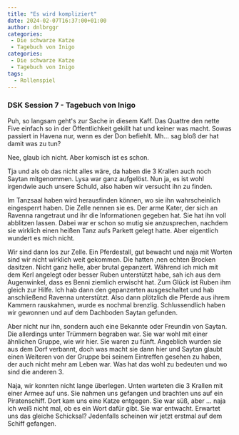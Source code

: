 ```yaml
---
title: "Es wird kompliziert"
date: 2024-02-07T16:37:00+01:00
author: dnlbrggr
categories:
 - Die schwarze Katze
 - Tagebuch von Inigo
categories:
 - Die schwarze Katze
 - Tagebuch von Inigo
tags:
  - Rollenspiel
---
```


### DSK Session 7 - Tagebuch von Inigo

Puh, so langsam geht's zur Sache in diesem Kaff. Das Quattre den nette Five einfach so in der Öffentlichkeit gekillt hat und keiner was macht. Sowas passiert in Havena nur, wenn es der Don befiehlt. Mh… sag bloß der hat damit was zu tun?

Nee, glaub ich nicht. Aber komisch ist es schon.

Tja und als ob das nicht alles wäre, da haben die 3 Krallen auch noch Saytan mitgenommen. Lysa war ganz aufgelöst. Nun ja, es ist wohl irgendwie auch unsere Schuld, also haben wir versucht ihn zu finden.

Im Tanzsaal haben wird herausfinden können, wo sie ihn wahrscheinlich eingesperrt haben. Die Zelle nennen sie es. Der arme Kater, der sich an Ravenna rangetraut und ihr die Informationen gegeben hat. Sie hat ihn voll abblitzen lassen. Dabei war er schon so mutig sie anzusprechen, nachdem sie wirklich einen heißen Tanz aufs Parkett gelegt hatte. Aber eigentlich wundert es mich nicht.

Wir sind dann los zur Zelle. Ein Pferdestall, gut bewacht und naja mit Worten sind wir nicht wirklich weit gekommen. Die hatten ‚nen echten Brocken dasitzen. Nicht ganz helle, aber brutal gepanzert. Während ich mich mit dem Kerl angelegt oder besser Ruben unterstützt habe, sah ich aus dem Augenwinkel, dass es Benni ziemlich erwischt hat. Zum Glück ist Ruben ihm gleich zur Hilfe. Ich hab dann den gepanzerten ausgeschaltet und hab anschließend Ravenna unterstützt. Also dann plötzlich die Pferde aus ihrem Kammern rauskahmen, wurde es nochmal brenzlig. Schlussendlich haben wir gewonnen und auf dem Dachboden Saytan gefunden. 

Aber nicht nur ihn, sondern auch eine Bekannte oder Freundin von Saytan. Die allerdings unter Trümmern begraben war. Sie war wohl mit einer ähnlichen Gruppe, wie wir hier. Sie waren zu fünft. Angeblich wurden sie aus dem Dorf verbannt, doch was macht sie dann hier und Saytan glaubt einen Weiteren von der Gruppe bei seinem Eintreffen gesehen zu haben, der auch nicht mehr am Leben war. Was hat das wohl zu bedeuten und wo sind die anderen 3.

Naja, wir konnten nicht lange überlegen. Unten warteten die 3 Krallen mit einer Armee auf uns. Sie nahmen uns gefangen und brachten uns auf ein Piratenschiff. Dort kam uns eine Katze entgegen. Sie war süß, aber … naja ich weiß nicht mal, ob es ein Wort dafür gibt. Sie war entwacht. Erwartet uns das gleiche Schicksal? Jedenfalls scheinen wir jetzt erstmal auf dem Schiff gefangen.